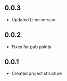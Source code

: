 ## 0.0.3

* Updated Lime version

## 0.0.2

* Fixes for pub points

## 0.0.1

* Created project structure
